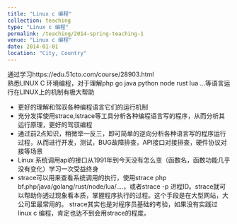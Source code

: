 ```yaml
---
title: "Linux c 编程"
collection: teaching
type: "Linux c 编程"
permalink: /teaching/2014-spring-teaching-1
venue: "Linux c 编程"
date: 2014-01-01
location: "City, Country"
---
```


通过学习https://edu.51cto.com/course/28903.html  
熟悉LINUX C 环境编程，对于理解php go java python node rust lua ...等语言运行在LINUX上的机制有极大帮助  
-  更好的理解和驾驭各种编程语言它们的运行机制
-  充分发挥使用strace,lstrace等工具分析各种编程语言写的程序，从而分析其运行原理，更好的驾驭编程
-  通过前2点知识，稍微举一反三，即可简单的逆向分析各种语言写的程序运行过程，从而进行开发，测试，BUG故障排查，API接口对接排查，硬件协议对接等场景
-  Linux 系统调用api的接口从1991年到今天没有怎么变（函数名，函数功能几乎没有变化）学习一次受益终身
-  strace可以用来查看系统调用的执行，使用strace php bf.php/java/golang/rust/node/lua/....，或者strace -p 进程ID。strace就可以帮助你透过现象看本质，掌握程序执行的过程。这个手段是在大型网站，大公司里最常用的。
strace其实也是对程序员基础的考验，如果没有实践过linux c 编程，肯定也达不到会用strace的程度。

   
